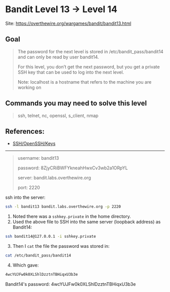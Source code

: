 # Bandit Level 13 → Level 14

Site: https://overthewire.org/wargames/bandit/bandit13.html
## Goal
> The password for the next level is stored in /etc/bandit_pass/bandit14 and can only be read by user bandit14. 
> 
> For this level, you don’t get the next password, but you get a private SSH key that can be used to log into the next level. 
> 
> Note: localhost is a hostname that refers to the machine you are working on

## Commands you may need to solve this level
> ssh, telnet, nc, openssl, s_client, nmap

## References:
* [SSH/OpenSSH/Keys](https://help.ubuntu.com/community/SSH/OpenSSH/Keys)

-----------------

> username: bandit13
>
> password: 8ZjyCRiBWFYkneahHwxCv3wb2a1ORpYL
>
> server: bandit.labs.overthewire.org
>
> port: 2220

ssh into the server:
```bash
ssh -l bandit13 bandit.labs.overthewire.org -p 2220
```

1. Noted there was a `sshkey.private` in the home directory.
2. Used the above file to SSH into the same server (loopback address) as Bandit14:
```bash
ssh bandit14@127.0.0.1 -i sshkey.private
```
3. Then I `cat` the file the password was stored in:
```bash
cat /etc/bandit_pass/bandit14
```
4. Which gave:
```bash
4wcYUJFw0k0XLShlDzztnTBHiqxU3b3e
```

Bandit14's password: 4wcYUJFw0k0XLShlDzztnTBHiqxU3b3e
